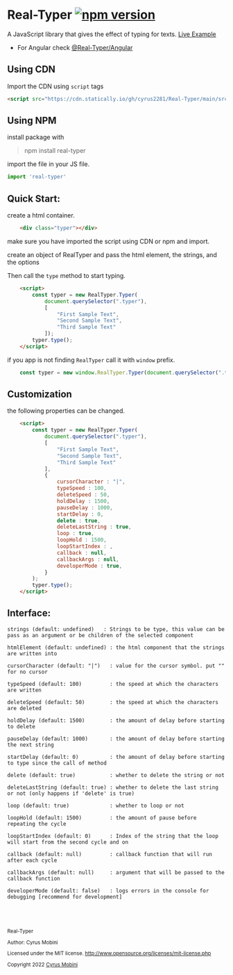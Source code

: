 # Real-Typer [![npm version](https://badge.fury.io/js/real-typer.svg)](https://badge.fury.io/js/real-typer)
A JavaScript library that gives the effect of typing for texts.
[Live Example](https://real-typer.netlify.app/)


- For Angular check [@Real-Typer/Angular ](https://github.com/cyrus2281/Real-Typer/tree/main/src/Angular/projects/real-typer#readme)

## Using CDN
Import the CDN using `script` tags
```html
<script src="https://cdn.statically.io/gh/cyrus2281/Real-Typer/main/src/JavaScript/dist/real-typer.min.js"></script>
```
## Using NPM
install package with
> npm install real-typer

import the file in your JS file.
```js
import 'real-typer'
```

## Quick Start:

create a html container.
```html
    <div class="typer"></div>
 ```  
make sure you have imported the script using CDN or npm and import.

create an object of RealTyper and pass the html element, the strings, and the options

Then call the `type` method to start typing.
```html
    <script>
        const typer = new RealTyper.Typer(
            document.querySelector(".typer"),
            [
                "First Sample Text",
                "Second Sample Text",
                "Third Sample Text"
            ]);
        typer.type();
    </script>
```

if you app is not finding `RealTyper` call it with `window` prefix.
```js
    const typer = new window.RealTyper.Typer(document.querySelector(".typer"), "test");
```

## Customization

the following properties can be changed.
```html
    <script>
        const typer = new RealTyper.Typer(
            document.querySelector(".typer"),
            [
                "First Sample Text",
                "Second Sample Text",
                "Third Sample Text"
            ],
            {
                cursorCharacter : "|",
                typeSpeed : 100,
                deleteSpeed : 50,
                holdDelay : 1500,
                pauseDelay : 1000,
                startDelay : 0,
                delete : true,
                deleteLastString : true,
                loop : true,
                loopHold : 1500,
                loopStartIndex : ,
                callback : null,
                callbackArgs : null,
                developerMode : true,
            }
        );
        typer.type();
    </script>
```


## Interface:
    strings (default: undefined)   : Strings to be type, this value can be pass as an argument or be children of the selected component

    htmlElement (default: undefined) : the html component that the strings are written into
       
    cursorCharacter (default: "|")   : value for the cursor symbol. put "" for no cursor
    
    typeSpeed (default: 100)         : the speed at which the characters are written
    
    deleteSpeed (default: 50)        : the speed at which the characters are deleted
    
    holdDelay (default: 1500)        : the amount of delay before starting to delete
    
    pauseDelay (default: 1000)       : the amount of delay before starting the next string

    startDelay (default: 0)          : the amount of delay before starting to type since the call of method
    
    delete (default: true)           : whether to delete the string or not
    
    deleteLastString (default: true) : whether to delete the last string or not (only happens if 'delete' is true)
    
    loop (default: true)             : whether to loop or not
    
    loopHold (default: 1500)         : the amount of pause before repeating the cycle
    
    loopStartIndex (default: 0)      : Index of the string that the loop will start from the second cycle and on

    callback (default: null)         : callback function that will run after each cycle

    callbackArgs (default: null)     : argument that will be passed to the callback function

    developerMode (default: false)   : logs errors in the console for debugging [recommend for development]


<br>
<br>
<br>

<small>
Real-Typer

Author: Cyrus Mobini
    
Licensed under the MIT license.
http://www.opensource.org/licenses/mit-license.php

Copyright 2022 [Cyrus Mobini](https://github.com/cyrus2281)
<small>
